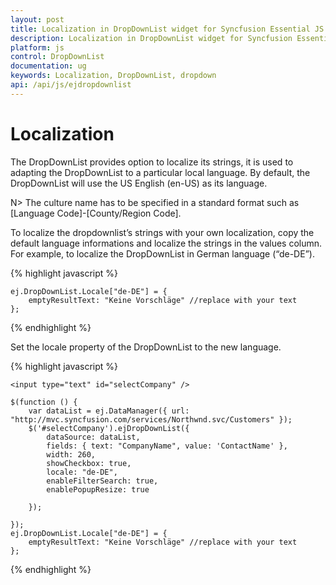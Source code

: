 ```yaml
---
layout: post
title: Localization in DropDownList widget for Syncfusion Essential JS
description: Localization in DropDownList widget for Syncfusion Essential JS
platform: js
control: DropDownList
documentation: ug
keywords: Localization, DropDownList, dropdown
api: /api/js/ejdropdownlist
---
```

# Localization

The DropDownList provides option to localize its strings, it is used to adapting the DropDownList to a particular local language. By default, the DropDownList will use the US English (en-US) as its language.

N> The culture name has to be specified in a standard format such as [Language Code]-[County/Region Code].

To localize the dropdownlist’s strings with your own localization, copy the default language informations and localize the strings in the values column. For example, to localize the DropDownList in German language (“de-DE”).

{% highlight javascript %}

    ej.DropDownList.Locale["de-DE"] = {
        emptyResultText: "Keine Vorschläge" //replace with your text  
    };
    
{% endhighlight %}

Set the locale property of the DropDownList to the new language.


{% highlight javascript %}

    <input type="text" id="selectCompany" />

    $(function () {
        var dataList = ej.DataManager({ url: "http://mvc.syncfusion.com/services/Northwnd.svc/Customers" });
        $('#selectCompany').ejDropDownList({
            dataSource: dataList,
            fields: { text: "CompanyName", value: 'ContactName' },
            width: 260,
            showCheckbox: true,
            locale: "de-DE",
            enableFilterSearch: true,
            enablePopupResize: true

        });

    });
    ej.DropDownList.Locale["de-DE"] = {
        emptyResultText: "Keine Vorschläge" //replace with your text  
    };
    
{% endhighlight %}
